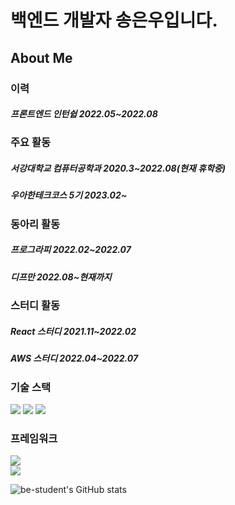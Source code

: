 # 백엔드 개발자 송은우입니다.

## About Me

### 이력

##### 프론트엔드 인턴쉽 2022.05~2022.08

### 주요 활동

##### 서강대학교 컴퓨터공학과 2020.3~2022.08(현재 휴학중)
##### 우아한테크코스 5기 2023.02~

### 동아리 활동

##### 프로그라피 2022.02~2022.07
##### 디프만 2022.08~현재까지

### 스터디 활동

##### React 스터디 2021.11~2022.02
##### AWS 스터디 2022.04~2022.07

### 기술 스택<br/>
<img src="https://img.shields.io/badge/node-339933?&style=for-the-badge&logo=node.js&logoColor=white">
<img src="https://img.shields.io/badge/typescript-3178C6?style=for-the-badge&logo=Typescript&logoColor=white">
<img src="https://img.shields.io/badge/java-007396?style=for-the-badge&logo=java&logoColor=white"> 

### 프레임워크<br/>
<img src="https://img.shields.io/badge/nestjs-E0234E?style=for-the-badge&logo=nestJS&logoColor=white">
<br/>
<img src="https://img.shields.io/badge/springboot-6DB33F?style=for-the-badge&logo=springboot&logoColor=white">


![be-student's GitHub stats](https://github-readme-stats.vercel.app/api?username=be-student&show_icons=true&theme=dark)
